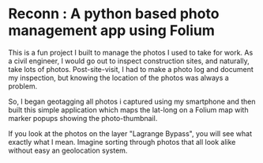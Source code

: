 
# Reconn : A python based photo management app using Folium 
This is a fun project I built to manage the photos I used to take for work. As a civil engineer, I would go out to inspect construction sites, and naturally, take lots of photos.
Post-site-visit, I had to make a photo log and document my inspection, but knowing the location of the photos was always a problem. 

So, I began geotagging all photos i captured using my smartphone and then built this simple application which maps the lat-long on a Folium map with marker popups showing the photo-thumbnail.   


If you look at the photos on the layer "Lagrange Bypass", you will see what exactly what I mean. Imagine sorting through photos that all look alike without easy an geolocation system. 
